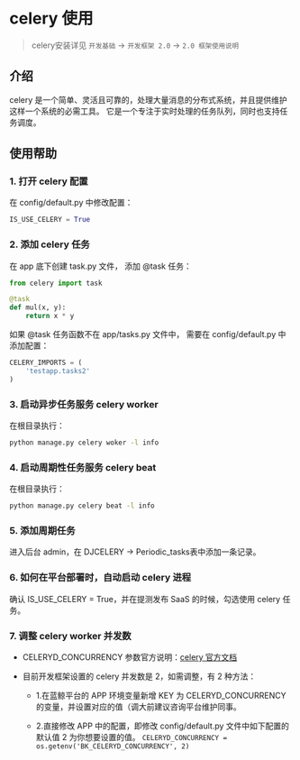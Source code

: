 # celery 使用

> celery安装详见 `开发基础` -> `开发框架 2.0` -> `2.0 框架使用说明`

## 介绍

celery 是一个简单、灵活且可靠的，处理大量消息的分布式系统，并且提供维护这样一个系统的必需工具。
它是一个专注于实时处理的任务队列，同时也支持任务调度。

## 使用帮助

### 1. 打开 celery 配置

在 config/default.py 中修改配置：

```python
IS_USE_CELERY = True
```

### 2. 添加 celery 任务

在 app 底下创建 task.py 文件， 添加 @task 任务：

```python
from celery import task

@task
def mul(x, y):
    return x * y
```

如果 @task 任务函数不在 app/tasks.py 文件中， 需要在 config/default.py 中添加配置：

```python
CELERY_IMPORTS = (
    'testapp.tasks2'  
)
```

### 3. 启动异步任务服务 celery worker

在根目录执行：

```bash
python manage.py celery woker -l info
```

### 4. 启动周期性任务服务 celery beat

在根目录执行：
```bash
python manage.py celery beat -l info
```

### 5. 添加周期任务

进入后台 admin，在 DJCELERY -> Periodic_tasks表中添加一条记录。

### 6. 如何在平台部署时，自动启动 celery 进程

确认 IS_USE_CELERY = True，并在提测发布 SaaS 的时候，勾选使用 celery 任务。

### 7. 调整 celery worker 并发数

- CELERYD_CONCURRENCY 参数官方说明：[celery 官方文档](http://docs.celeryproject.org/en/v2.2.4/configuration.html#celeryd-prefetch-multiplier)

- 目前开发框架设置的 celery 并发数是 2，如需调整，有 2 种方法：

  - 1.在蓝鲸平台的 APP 环境变量新增 KEY 为 CELERYD_CONCURRENCY 的变量，并设置对应的值（调大前建议咨询平台维护同事。

  - 2.直接修改 APP 中的配置，即修改 config/default.py 文件中如下配置的默认值 2 为你想要设置的值。 `CELERYD_CONCURRENCY = os.getenv('BK_CELERYD_CONCURRENCY', 2)`
